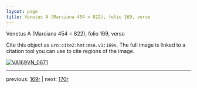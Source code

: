 ```yaml
---
layout: page
title: Venetus A (Marciana 454 = 822), folio 169, verso
---
```


Venetus A (Marciana 454 = 822), folio 169, verso

Cite this object as `urn:cite2:hmt:msA.v1:169v`.  The full image is linked to a citation tool you can use to cite regions of the image.

[![VA169VN_0671](http://www.homermultitext.org/iipsrv?IIIF=/project/homer/pyramidal/deepzoom/hmt/vaimg/2017a/VA169VN_0671.tif/full/800,/0/default.jpg)](http://www.homermultitext.org/ict2/?urn=urn:cite2:hmt:vaimg.2017a:VA169VN_0671) 

---

previous:  [169r](../169r/) | next: [170r](../170r/)